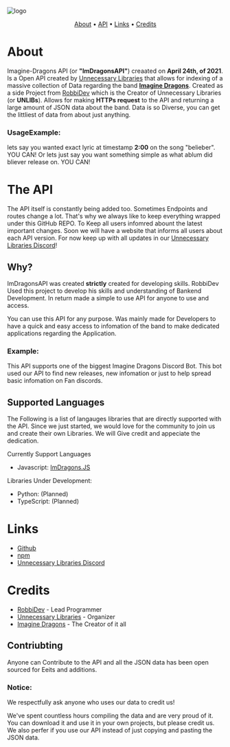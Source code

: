 <img src="https://github.com/unnecessarylibs/ImDragonsAPI/blob/main/img/ImDragonsAPI-logo.png" alt="logo">

<p align="center">
  <a href="#about">About</a> •
  <a href="#prerequisites">API</a> •
  <a href="#links">Links</a> •
  <a href="#credits">Credits</a>
</p>

# About

Imagine-Dragons API (or **"ImDragonsAPI"**) creaated on **April 24th, of 2021**. Is a Open API created by [Unnecessary Libraries](https://github.com/unnecessarylibs) that allows for indexing of a massive collection of Data regarding the band **[Imagine Dragons](https://www.imaginedragonsmusic.com/#/)**. Created as a side Project from [RobbiDev](https://github.com/pengyofficial) which is the Creator of Unnecessary Libraries (or **UNLIBs**). Allows for making **HTTPs request** to the API and returning a large amount of JSON data about the band. Data is so Diverse, you can get the littliest of data from about just anything. 

### UsageExample: 
lets say you wanted exact lyric at timestamp **2:00** on the song "belieber". YOU CAN! 
Or lets just say you want something simple as what ablum did bliever release on. YOU CAN!

# The API

The API itself is constantly being added too. Sometimes Endpoints and routes change a lot. That's why we always like to keep everything wrapped under this GitHub REPO. To Keep all users infomred abount the latest important changes. Soon we will have a website that informs all users about each API version. For now keep up with all updates in our [Unnecessary Libraries Discord](https://discord.gg/y8TYje4PXH)!

## Why?

ImDragonsAPI was created **strictly** created for developing skills. RobbiDev Used this project to develop his skills and understanding of Bankend Development. In return made a simple to use API for anyone to use and access. 

You can use this API for any purpose. Was mainly made for Developers to have a quick and easy access to infomation of the band to make dedicated applications regarding the Application.

### Example:
This API supports one of the biggest Imagine Dragons Discord Bot. This bot used our API to find new releases, new infomation or just to help spread basic infomation on Fan discords. 

## Supported Languages

The Following is a list of langauges libraries that are directly supported with the API. Since we just started, we would love for the community to join us and create their own Libraries. We will Give credit and appeciate the dedication.

Currently Support Languages

- Javascript: [ImDragons.JS](https://github.com/RobbiDev/imagine-dragons.js)

Libraries Under Development: 

- Python: (Planned)
- TypeScript: (Planned)


# Links

- [Github](https://github.com/RobbiDev/imagine-dragons.js)
- [npm](https://www.npmjs.com/package/imagine-dragons.js)
- [Unnecessary Libraries Discord](https://discord.gg/y8TYje4PXH)

# Credits

- [RobbiDev](https://github.com/pengyofficial) - Lead Programmer
- [Unnecessary Libraries](https://github.com/unnecessarylibs) - Organizer
- [Imagine Dragons](https://www.imaginedragonsmusic.com/#/) - The Creator of it all


## Contriubting
Anyone can Contribute to the API and all the JSON data has been open sourced for Eeits and additions. 

### Notice:
We respectfully ask anyone who uses our data to credit us! 

We've spent countless hours compiling the data and are very proud of it. You can download it and use it in your own projects, but please credit us. We also perfer if you use our API instead of just copying and pasting the JSON data.